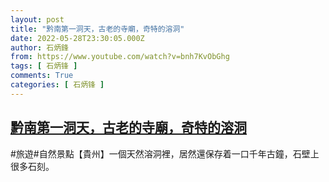 ```yaml
---
layout: post
title: "黔南第一洞天，古老的寺廟，奇特的溶洞"
date: 2022-05-28T23:30:05.000Z
author: 石炳鋒
from: https://www.youtube.com/watch?v=bnh7KvObGhg
tags: [ 石炳锋 ]
comments: True
categories: [ 石炳锋 ]
---
```

<!--1653780605000-->
[黔南第一洞天，古老的寺廟，奇特的溶洞](https://www.youtube.com/watch?v=bnh7KvObGhg)
------

<div>
#旅遊#自然景點【貴州】一個天然溶洞裡，居然還保存着一口千年古鐘，石壁上很多石刻。
</div>

